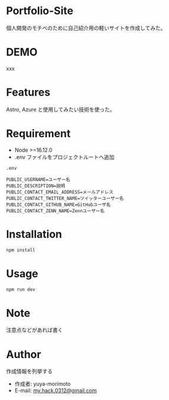 # Portfolio-Site

個人開発のモチベのために自己紹介用の軽いサイトを作成してみた。

# DEMO

xxx

# Features

Astro, Azure と使用してみたい技術を使った。

# Requirement

- Node >=16.12.0
- .env ファイルをプロジェクトルートへ追加

```
.env

PUBLIC_USERNAME=ユーザー名
PUBLIC_DESCRIPTION=説明
PUBLIC_CONTACT_EMAIL_ADDRESS=メールアドレス
PUBLIC_CONTACT_TWITTER_NAME=ツイッターユーザー名
PUBLIC_CONTACT_GITHUB_NAME=GitHubユーザ名
PUBLIC_CONTACT_ZENN_NAME=Zennユーザー名

```

# Installation

```bash
npm install
```

# Usage

```bash
npm run dev
```

# Note

注意点などがあれば書く

# Author

作成情報を列挙する

- 作成者: yuya-morimoto
- E-mail: my.hack.0312@gmail.com

